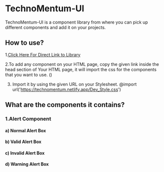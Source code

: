 # TechnoMentum-UI
TechnoMentum-UI is a component library from where you can pick up different components and add it on your projects.

## How to use?
1.[Click Here For Direct Link to Library](https://technomentum.netlify.app)

2.To add any component on your HTML page, copy the given link inside the head section of Your HTML page, it will import the css for the components that you want to use.
 (<link rel="stylesheet" href="https://technomentum.netlify.app/Dev_Style.css"/>)
 
3. Import it by using the given URL on your Stylesheet.
 @import url('https://technomentum.netlify.app/Dev_Style.css')

## What are the components it contains?

### 1.Alert Component
#### a) Normal Alert Box
#### b) Valid Alert Box
#### c) Invalid Alert Box
#### d) Warning Alert Box
